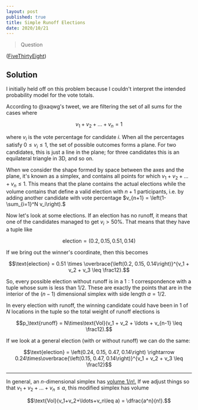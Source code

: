 ```yaml
---
layout: post
published: true
title: Simple Runoff Elections
date: 2020/10/21
---
```


>Question

<!--more-->

([FiveThirtyEight](URL))

## Solution

I initially held off on this problem because I couldn't interpret the intended probability model for the vote totals.

According to @xaqwg's tweet, we are filtering the set of all sums for the cases where 

$$v_1 + v_2 + \ldots + v_n = 1$$

where $v_i$ is the vote percentage for candidate $i.$ When all the percentages satisfy $0\leq v_i \leq 1,$ the set of possible outcomes forms a plane. For two candidates, this is just a line in the plane; for three candidates this is an equilateral triangle in $\text{3D},$ and so on.

When we consider the shape formed by space between the axes and the plane, it's known as a simplex, and contains all points for which $v_1+v_2+\ldots+v_n\leq 1.$ This means that the plane contains the actual elections while the volume contains that define a valid election with $n+1$ participants, i.e. by adding another candidate with vote percentage $v_{n+1} = \left(1-\sum_{i=1}^N v_i\right).$

Now let's look at some elections. If an election has no runoff, it means that one of the candidates managed to get $v_i > 50\%.$ That means that they have a tuple like

$$\text{election} = \left(0.2, 0.15, 0.51, 0.14\right)$$

If we bring out the winner's coordinate, then this becomes 

$$\text{election} = 0.51 \times \overbrace{\left(0.2, 0.15, 0.14\right)}^{v_1 + v_2 + v_3 \leq \frac12}.$$

So, every possible election without runoff is in a $1:1$ correspondence with a tuple whose sum is less than $1/2.$ These are exactly the points that are in the interior of the $(n-1)$ dimensional simplex with side length $a=1/2.$ 

In every election with runoff, the winning candidate could have been in $1$ of $N$ locations in the tuple so the total weight of runoff elections is

$$p_\text{runoff} = N\times\text{Vol}(v_1 + v_2 + \ldots + v_{n-1} \leq \frac12).$$

If we look at a general election (with or without runoff) we can do the same: 

$$\text{election} = \left(0.24, 0.15, 0.47, 0.14\right) \rightarrow 0.24\times\overbrace{\left(0.15, 0.47, 0.14\right)}^{v_1 + v_2 + v_3 \leq \frac12}$$

---

In general, an $n$-dimensional simplex has [volume $1/n!.$](https://en.m.wikipedia.org/wiki/Simplex#Volume) If we adjust things so that $v_1+v_2+\ldots+v_n\leq a,$ this modified simplex has volume 

$$\text{Vol}(v_1+v_2+\ldots+v_n\leq a) = \dfrac{a^n}{n!}.$$


<br>
